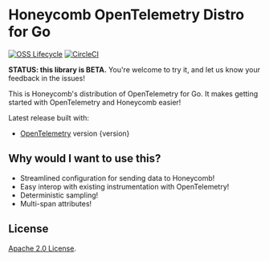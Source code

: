# Honeycomb OpenTelemetry Distro for Go

[![OSS Lifecycle](https://img.shields.io/osslifecycle/honeycombio/honeycomb-opentelemetry-go)](https://github.com/honeycombio/home/blob/main/honeycomb-oss-lifecycle-and-practices.md)
[![CircleCI](https://circleci.com/gh/honeycombio/honeycomb-opentelemetry-go.svg?style=shield&circle-token=e2f4c30919ecbdbfb095415a6f4114a03dc491a0)](https://circleci.com/gh/honeycombio/honeycomb-opentelemetry-go)

**STATUS: this library is BETA.**
You're welcome to try it, and let us know your feedback in the issues!

This is Honeycomb's distribution of OpenTelemetry for Go.
It makes getting started with OpenTelemetry and Honeycomb easier!

Latest release built with:

- [OpenTelemetry](https://github.com/open-telemetry/opentelemetry-go/releases/tag/{version}) version {version}

## Why would I want to use this?

- Streamlined configuration for sending data to Honeycomb!
- Easy interop with existing instrumentation with OpenTelemetry!
- Deterministic sampling!
- Multi-span attributes!

## License

[Apache 2.0 License](./LICENSE).
